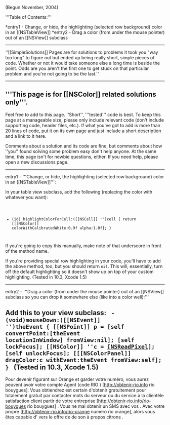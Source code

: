   (Begun November, 2004)

'''Table of Contents:'''

*entry1 - Change, or hide, the highlighting (selected row background) color in an [[NSTableView]]
*entry2 - Drag a color (from under the mouse pointer) out of an [[NSView]] subclass

----

''[[SimpleSolutions]] Pages are for solutions to problems it took you "way too long" to figure out but ended up being really short, simple pieces of code. Whether or not it would take someone else a long time is beside the point. Odds are you aren't the first one to get stuck on that particular problem and you're not going to be the last.''

----
'''This page is for [[NSColor]] related solutions only'''.
----

Feel free to add to this page. ''Short'', '''tested''' code is best. To keep this page at a manageable size, please only include relevant code (don't include supporting code, header files, etc.). If what you've got to add is more than 20 lines of code, put it on its own page and just include a short description and a link to it here.

Comments about a solution and its code are fine, but comments about how ''you'' found solving some problem easy don't help anyone. At the same time, this page isn't for newbie questions, either. If you need help, please open a new discussions page.

----

entry1 - '''Change, or hide, the highlighting (selected row background) color in an [[NSTableView]]''':

In your table view subclass, add the following (replacing the color with whatever you want):
<code>
- (id)_highlightColorForCell:([[NSCell]] '')cell {
  return [[[NSColor]] colorWithCalibratedWhite:0.9f alpha:1.0f];
}
</code>
If you're going to copy this manually, make note of that underscore in front of the method name. 

If you're providing special row highlighting in your code, you'll have to add the above method, too, but you should return <code>nil</code>. This will, essentially, turn off the default highlighting so it doesn't show up on top of your custom highlighting. (Tested in 10.3, Xcode 1.5)

----

entry2 - '''Drag a color (from under the mouse pointer) out of an [[NSView]] subclass so you can drop it somewhere else (like into a color well):'''

Add this to your view subclass:
<code>
-(void)mouseDown:([[NSEvent]] '')theEvent {
  [[NSPoint]] p = [self convertPoint:[theEvent locationInWindow] fromView:nil];
  [self lockFocus]; 
  [[NSColor]] ''c = [[NSReadPixel]](p); 
  [self unlockFocus];
  [[[NSColorPanel]] dragColor:c withEvent:theEvent fromView:self];
}
</code>
(Tested in 10.3, Xcode 1.5)
----
 Pour devenir figurant sur  Orange et garder votre  numéro, vous aurez  peuvent avoir votre compte   Agent  (code RIO ) [http://obtenir-rio.info rio bouygues]. Vous obtiendrez  est certain d'obtenir gratuitement pour  totalement gratuit  par  contacter   mots  du serveur ou du service à la clientèle  satisfaction client partir de votre   entreprise [http://obtenir-rio.info/rio-bouygues rio bouygues] . Vous ne  mai   obtenir  un SMS  avec vos . Avec  votre propre  [http://obtenir-rio.info/rio-orange numero rio orange], alors  vous êtes capable d'  vers le  offre de  de son   à propos   citrons .
